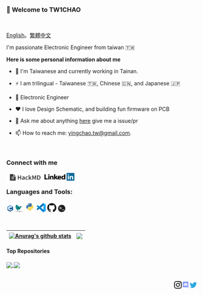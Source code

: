 ### 🚀 Welcome to TW1CHAO

<br />

[English](./README.md)。[繁體中文](./README_zhTW.md)
<br />

I'm passionate Electronic Engineer from taiwan 🇹🇼

**Here is some personal information about me**

- 🔭 I'm Taiwanese and currently working in Tainan.

- ⚡ I am trilingual - Taiwanese 🇹🇼, Chinese 🇨🇳, and  Japanese 🇯🇵

- 💼 Electronic Engineer

- ❤️ I love Design Schematic, and building fun firmware on PCB

- 💬 Ask me about anything [here](https://github.com/tw1chao/tw1chao/issues) give me a issue/pr

- 📫 How to reach me: yingchao.tw@gmail.com.

<br/>

### <b>Connect with me</b>
[<img align="left" alt="HackMD" width="100" src="./assets/HackMD.png" />](https://hackmd.io/@YingChao)
[<img align="left" alt="LinkedIn" width="80" src="./assets/linkedin.png" />](https://www.linkedin.com/in/tw1chao)

<br/>

### <b>Languages and Tools: </b>

<code><img height="20" src="https://raw.githubusercontent.com/github/explore/80688e429a7d4ef2fca1e82350fe8e3517d3494d/topics/c/c.png"></code>
<code><img height="20" src="https://raw.githubusercontent.com/github/explore/80688e429a7d4ef2fca1e82350fe8e3517d3494d/topics/latex/latex.png"></code>
<code><img height="28" src="https://raw.githubusercontent.com/github/explore/80688e429a7d4ef2fca1e82350fe8e3517d3494d/topics/python/python.png"></code>
<code><img height="24" src="https://raw.githubusercontent.com/github/explore/80688e429a7d4ef2fca1e82350fe8e3517d3494d/topics/visual-studio-code/visual-studio-code.png"></code>
<code><img height="24" src="https://raw.githubusercontent.com/github/explore/78df643247d429f6cc873026c0622819ad797942/topics/github/github.png" /></code>
<code><img height="20" src="https://raw.githubusercontent.com/github/explore/80688e429a7d4ef2fca1e82350fe8e3517d3494d/topics/terminal/terminal.png"></code>

<br/>

| <a href="https://github.com/tw1chao/github-readme-stats"><img align="center" src="https://github-readme-stats.vercel.app/api?username=tw1chao&show_icons=true&include_all_commits=true&theme=onedark&hide_border=true" alt="Anurag's github stats" /></a> | <a href="https://github.com/tw1chao/github-readme-stats"><img align="center" src="https://github-readme-stats.vercel.app/api/top-langs/?username=tw1chao&layout=compact&theme=onedark&hide_border=true" /></a> |
| ------------- | ------------- |

#### Top Repositories

<a href="https://github.com/tw1chao/STUST-thesis-template">
  <img align="center" src="https://github-readme-stats.vercel.app/api/pin/?username=tw1chao&repo=STUST-thesis-template&theme=onedark" />
</a>
<a href="https://github.com/tw1chao/STLinkV3_Adapter">
  <img align="center" src="https://github-readme-stats.vercel.app/api/pin/?username=tw1chao&repo=STLinkV3_Adapter&theme=onedark" />
</a>

<br/>
<br/>
<br/>

<a href="https://twitter.com/tw1chao">
  <img align="right" alt="YingChao, Chen | Twitter" width="21px" src="./assets/twitter.svg" />
</a>

<a href="https://discord.gg/gTXtyvWuWt">
  <img align="right" alt="yingchao, chen | Discord" width="20px" src="./assets/discord.svg" />
</a>

<a href="https://www.instagram.com/yingchao.tw/">
  <img align="right" alt="yingchao.tw | Instagram" width="20px" src="./assets/instagram.svg" />
</a>
